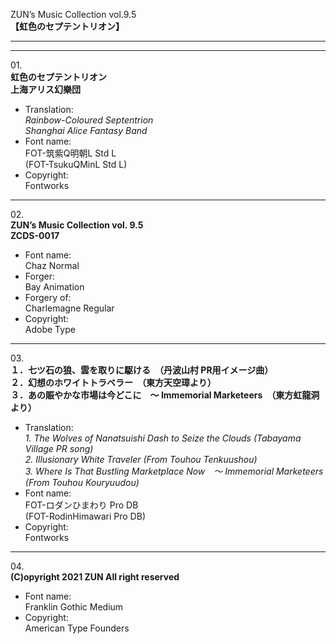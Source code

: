 ZUN’s Music Collection vol.9.5  
**【虹色のセプテントリオン】**

---  
---

01\.  
**虹色のセプテントリオン**  
**上海アリス幻樂団**
  - Translation:  
*Rainbow-Coloured Septentrion*  
*Shanghai Alice Fantasy Band*
  - Font name:  
FOT-筑紫Q明朝L Std L  
(FOT-TsukuQMinL Std L)
  - Copyright:  
Fontworks

---

02\.  
**ZUN’s Music Collection vol. 9.5**  
**ZCDS-0017**
  - Font name:  
Chaz Normal
  - Forger:  
Bay Animation
  - Forgery of:  
Charlemagne Regular
  - Copyright:  
Adobe Type

---

03\.  
**１．七ツ石の狼、雲を取りに駆ける　（丹波山村 PR用イメージ曲）**  
**２．幻想のホワイトトラベラー　（東方天空璋より）**  
**３．あの賑やかな市場は今どこに　～ Immemorial Marketeers　（東方虹龍洞より）**
  - Translation:  
*1\. The Wolves of Nanatsuishi Dash to Seize the Clouds (Tabayama Village PR song)*  
*2\. Illusionary White Traveler (From Touhou Tenkuushou)*  
*3\. Where Is That Bustling Marketplace Now　～ Immemorial Marketeers (From Touhou Kouryuudou)*
  - Font name:  
FOT-ロダンひまわり Pro DB  
(FOT-RodinHimawari Pro DB)
  - Copyright:  
Fontworks

---

04\.  
**(C)opyright 2021 ZUN All right reserved**
  - Font name:  
Franklin Gothic Medium
  - Copyright:  
American Type Founders
